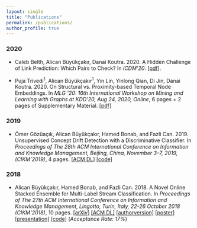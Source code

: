 ```yaml
---
layout: single
title: "Publications"
permalink: /publications/
author_profile: true
---
```


### 2020

- Caleb Belth, Alican Büyükçakır, Danai Koutra. 2020. A Hidden Challenge of Link Prediction: Which Pairs to Check? In <i>ICDM'20</i>. [[pdf]](https://ieeexplore.ieee.org/stamp/stamp.jsp?arnumber=9338267). 

- Puja Trivedi<sup>1</sup>, Alican Büyükçakır<sup>1</sup>, Yin Lin, Yinlong Qian, Di Jin, Danai Koutra. 2020. On Structural vs. Proximity-based Temporal Node Embeddings. In <i>MLG '20: 16th International Workshop on Mining and Learning with Graphs at KDD'20, Aug 24, 2020, Online</i>, 6 pages + 2 pages of Supplementary Material. [[pdf]](http://www.mlgworkshop.org/2020/papers/MLG2020_paper_37.pdf)

### 2019

- Ömer Gözüaçık, Alican Büyükçakır, Hamed Bonab, and Fazli Can. 2019. Unsupervised Concept Drift Detection with a Discriminative Classifier. In <i>Proceedings of The 28th ACM International Conference on Information and Knowledge Management, Beijing, China, November 3–7, 2019, (CIKM’2019)</i>, 4 pages. [[ACM DL]](https://dl.acm.org/doi/10.1145/3357384.3358144)
[[code]](https://github.com/ogozuacik/d3-discriminative-drift-detector-concept-drift)

### 2018

- Alican Büyükçakır, Hamed Bonab, and Fazli Can. 2018. A Novel Online Stacked Ensemble for Multi-Label Stream Classification. In <i>Proceedings of The 27th ACM International Conference on Information and Knowledge Management, Lingotto, Turin, Italy, 22-26 October 2018 (CIKM’2018)</i>, 10 pages. [[arXiv]](https://arxiv.org/abs/1809.09994) [[ACM DL]](https://dl.acm.org/citation.cfm?id=3271774) [[authorversion]](../files/cikm2018/cikm_2018_abuyukcakir_authorversion.pdf) [[poster]](../files/cikm2018/cikm_2018_abuyukcakir_poster.pdf) [[presentation]](../files/cikm2018/cikm_2018_abuyukcakir_presentation.pdf)
[[code]](http://github.com/abuyukcakir/gooweml) (*Acceptance Rate: 17%*)
